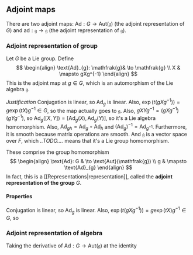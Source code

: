 ## Adjoint maps

There are two adjoint maps: $\text{Ad}: G \to \text{Aut}(\mathfrak{g})$ (the adjoint representation of $G$) and $\text{ad}: \mathfrak{g} \to \mathfrak{g}$ (the adjoint representation of $\mathfrak{g}$).
### Adjoint representation of group
Let $G$ be a Lie group. Define$$
\begin{align}
\text{Ad}_{g}: \mathfrak{g}& \to \mathfrak{g} \\
X & \mapsto gXg^{-1}
\end{align}
$$This is the adjoint map at $g \in G$, which is an automorphism of the Lie algebra $\mathfrak{g}$. 

*Justification*
	Conjugation is linear, so $\text{Ad}_{g}$ is linear. Also, $\exp(t(gXg^{-1}))=g \exp(tX)g^{-1} \in G$, so the map actually goes to $\mathfrak{g}$.
	Also, $gXYg^{-1}=(gXg^{-1})(gYg^{-1})$, so $\text{Ad}_{g}([X,Y])=[\text{Ad}_{g}(X), \text{Ad}_{g} (Y)]$, so it's a Lie algebra homomorphism.
	Also, $\text{Ad}_{gh}=\text{Ad}_{g} \circ \text{Ad}_{h}$ and $(\text{Ad}_{g})^{-1}=\text{Ad}_{g^{-1}}$.
	Furthermore, it is smooth because matrix operations are smooth. And $\mathfrak{g}$ is a vector space over $F$, which *..TODO....* means that it's a Lie group homomorphism.

These comprise the group homomorphism $$
\begin{align}
\text{Ad}: G & \to \text{Aut}(\mathfrak{g}) \\
g & \mapsto \text{Ad}_{g}
\end{align}
$$
In fact, this is a [[Representations|representation]], called the **adjoint representation of the group** $G$.

#### Properties
Conjugation is linear, so $\text{Ad}_{g}$ is linear. Also, $\exp(t(gXg^{-1}))=g \exp(tX)g^{-1} \in G$, so

### Adjoint representation of algebra

Taking the derivative of $\text{Ad}: G \to \text{Aut}(\mathfrak{g})$ at the identity